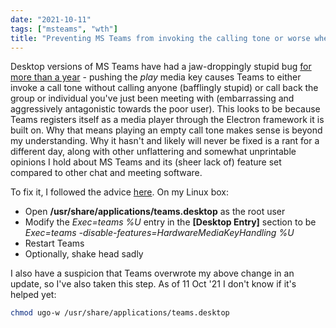 ```yaml
---
date: "2021-10-11"
tags: ["msteams", "wth"]
title: "Preventing MS Teams from invoking the calling tone or worse when resuming media playback"
---
```


Desktop versions of MS Teams have had a jaw-droppingly stupid bug [for more than a year](https://answers.microsoft.com/en-us/msteams/forum/all/teams-and-media-keys/136320bb-7af0-4bdc-8743-56608ff576b2?page=2) - pushing the *play* media key causes Teams to either invoke a call tone without calling anyone (bafflingly stupid) or call back the group or individual you've just been meeting with (embarrassing and aggressively antagonistic towards the poor user). This looks to be because Teams registers itself as a media player through the Electron framework it is built on. Why that means playing an empty call tone makes sense is beyond my understanding. Why it hasn't and likely will never be fixed is a rant for a different day, along with other unflattering and somewhat unprintable opinions I hold about MS Teams and its (sheer lack of) feature set compared to other chat and meeting software.

To fix it, I followed the advice [here](https://microsoftteams.uservoice.com/forums/555103-public/suggestions/39956326-media-keys-affecting-teams-web-app). On my Linux box:

* Open **/usr/share/applications/teams.desktop** as the root user
* Modify the *Exec=teams %U* entry in the **[Desktop Entry]** section to be *Exec=teams -disable-features=HardwareMediaKeyHandling %U*
* Restart Teams
* Optionally, shake head sadly

I also have a suspicion that Teams overwrote my above change in an update, so I've also taken this step. As of 11 Oct '21 I don't know if it's helped yet:

```bash
chmod ugo-w /usr/share/applications/teams.desktop
```


